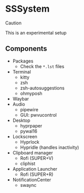 # SSSystem

> [!CAUTION]
> 
> This is an experimental setup

## Components

- Packages
    - Check the `*.lst` files
- Terminal
    - kitty
    - zsh
    - zsh-autosuggestions
    - ohmyposh
- Waybar
- Audio
    - pipewire
    - GUI: pwvucontrol
- Desktop
    - hyprpaper
    - pywal16
- Lockscreen
    - Hyprlock
    - Hypridle (handles inactivity) 
- Clipboard manager
    - Rofi (SUPER+V)
    - cliphist
- Application Launcher
    - Rofi (SUPER+R)
- NotificationCenter
    - swaync